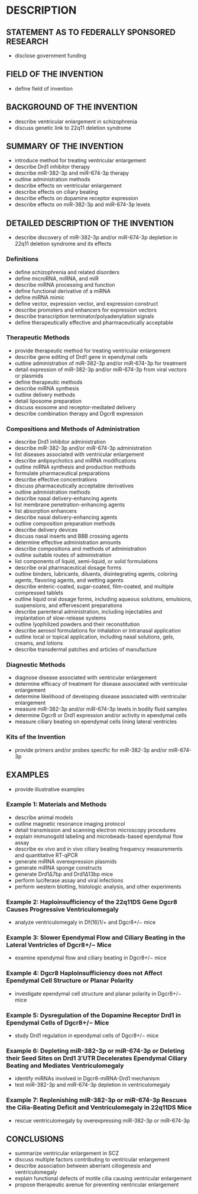 # DESCRIPTION

## STATEMENT AS TO FEDERALLY SPONSORED RESEARCH

- disclose government funding

## FIELD OF THE INVENTION

- define field of invention

## BACKGROUND OF THE INVENTION

- describe ventricular enlargement in schizophrenia
- discuss genetic link to 22q11 deletion syndrome

## SUMMARY OF THE INVENTION

- introduce method for treating ventricular enlargement
- describe Drd1 inhibitor therapy
- describe miR-382-3p and miR-674-3p therapy
- outline administration methods
- describe effects on ventricular enlargement
- describe effects on ciliary beating
- describe effects on dopamine receptor expression
- describe effects on miR-382-3p and miR-674-3p levels

## DETAILED DESCRIPTION OF THE INVENTION

- describe discovery of miR-382-3p and/or miR-674-3p depletion in 22q11 deletion syndrome and its effects

### Definitions

- define schizophrenia and related disorders
- define microRNA, miRNA, and miR
- describe miRNA processing and function
- define functional derivative of a miRNA
- define miRNA mimic
- define vector, expression vector, and expression construct
- describe promoters and enhancers for expression vectors
- describe transcription terminator/polyadenylation signals
- define therapeutically effective and pharmaceutically acceptable

### Therapeutic Methods

- provide therapeutic method for treating ventricular enlargement
- describe gene editing of Drd1 gene in ependymal cells
- outline administration of miR-382-3p and/or miR-674-3p for treatment
- detail expression of miR-382-3p and/or miR-674-3p from viral vectors or plasmids
- define therapeutic methods
- describe miRNA synthesis
- outline delivery methods
- detail liposome preparation
- discuss exosome and receptor-mediated delivery
- describe combination therapy and Dgcr8 expression

### Compositions and Methods of Administration

- describe Drd1 inhibitor administration
- describe miR-382-3p and/or miR-674-3p administration
- list diseases associated with ventricular enlargement
- describe antipsychotics and miRNA modifications
- outline miRNA synthesis and production methods
- formulate pharmaceutical preparations
- describe effective concentrations
- discuss pharmaceutically acceptable derivatives
- outline administration methods
- describe nasal delivery-enhancing agents
- list membrane penetration-enhancing agents
- list absorption enhancers
- describe nasal delivery-enhancing agents
- outline composition preparation methods
- describe delivery devices
- discuss nasal inserts and BBB crossing agents
- determine effective administration amounts
- describe compositions and methods of administration
- outline suitable routes of administration
- list components of liquid, semi-liquid, or solid formulations
- describe oral pharmaceutical dosage forms
- outline binders, lubricants, diluents, disintegrating agents, coloring agents, flavoring agents, and wetting agents
- describe enteric-coated, sugar-coated, film-coated, and multiple compressed tablets
- outline liquid oral dosage forms, including aqueous solutions, emulsions, suspensions, and effervescent preparations
- describe parenteral administration, including injectables and implantation of slow-release systems
- outline lyophilized powders and their reconstitution
- describe aerosol formulations for inhalation or intranasal application
- outline local or topical application, including nasal solutions, gels, creams, and lotions
- describe transdermal patches and articles of manufacture

### Diagnostic Methods

- diagnose disease associated with ventricular enlargement
- determine efficacy of treatment for disease associated with ventricular enlargement
- determine likelihood of developing disease associated with ventricular enlargement
- measure miR-382-3p and/or miR-674-3p levels in bodily fluid samples
- determine Dgcr8 or Drd1 expression and/or activity in ependymal cells
- measure ciliary beating on ependymal cells lining lateral ventricles

### Kits of the Invention

- provide primers and/or probes specific for miR-382-3p and/or miR-674-3p

## EXAMPLES

- provide illustrative examples

### Example 1: Materials and Methods

- describe animal models
- outline magnetic resonance imaging protocol
- detail transmission and scanning electron microscopy procedures
- explain immunogold labeling and microbeads-based ependymal flow assay
- describe ex vivo and in vivo ciliary beating frequency measurements and quantitative RT-qPCR
- generate miRNA overexpression plasmids
- generate miRNA sponge constructs
- generate Drd1Δ7bp and Drd1Δ13bp mice
- perform luciferase assay and viral infections
- perform western blotting, histologic analysis, and other experiments

### Example 2: Haploinsufficiency of the 22q11DS Gene Dgcr8 Causes Progressive Ventriculomegaly

- analyze ventriculomegaly in Df(16)1/+ and Dgcr8+/− mice

### Example 3: Slower Ependymal Flow and Ciliary Beating in the Lateral Ventricles of Dgcr8+/− Mice

- examine ependymal flow and ciliary beating in Dgcr8+/− mice

### Example 4: Dgcr8 Haploinsufficiency does not Affect Ependymal Cell Structure or Planar Polarity

- investigate ependymal cell structure and planar polarity in Dgcr8+/− mice

### Example 5: Dysregulation of the Dopamine Receptor Drd1 in Ependymal Cells of Dgcr8+/− Mice

- study Drd1 regulation in ependymal cells of Dgcr8+/− mice

### Example 6: Depleting miR-382-3p or miR-674-3p or Deleting their Seed Sites on Drd1 3′UTR Decelerates Ependymal Ciliary Beating and Mediates Ventriculomegaly

- identify miRNAs involved in Dgcr8-miRNA-Drd1 mechanism
- test miR-382-3p and miR-674-3p depletion in ventriculomegaly

### Example 7: Replenishing miR-382-3p or miR-674-3p Rescues the Cilia-Beating Deficit and Ventriculomegaly in 22q11DS Mice

- rescue ventriculomegaly by overexpressing miR-382-3p or miR-674-3p

## CONCLUSIONS

- summarize ventricular enlargement in SCZ
- discuss multiple factors contributing to ventricular enlargement
- describe association between aberrant ciliogenesis and ventriculomegaly
- explain functional defects of motile cilia causing ventricular enlargement
- propose therapeutic avenue for preventing ventricular enlargement

